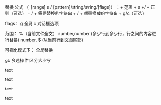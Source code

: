 替换
公式  （: [range] s / [pattern]/string/string/[flags]）
：+ 范围 + s +/ + 正则（可选） + / + 需要替换的字符串 + / + 想替换成的字符串 + g/c（可选）

flags：
g 全局
c 对话框选项

范围：
 %（当前文件全文） 
 number,number (多少行到多少行，行之间的内容进行替换)
 number, $  (从当前行到文章尾部)

可视化模式下： 全局替换

gb 多选操作 区分大小写

text

text

text

text
